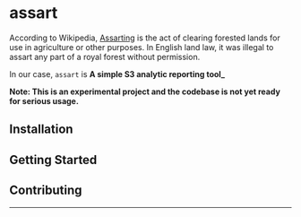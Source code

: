 # assart

According to Wikipedia, [Assarting](https://en.wikipedia.org/wiki/Assarting) is the act of clearing forested lands for use in agriculture or other purposes. In English land law, it was illegal to assart any part of a royal forest without permission.

In our case, `assart` is **A simple S3 analytic reporting tool_**

**Note: This is an experimental project and the codebase is not yet ready for serious usage.**

## Installation

## Getting Started

## Contributing

---
